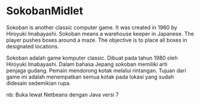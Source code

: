 SokobanMidlet
=============
Sokoban is another classic computer game. It was created in 1980 by 
Hiroyuki Imabayashi. Sokoban means a warehouse keeper in Japanese. 
The player pushes boxes around a maze. The objective is to place all 
boxes in designated locations. 

Sokoban adalah game komputer classic. Dibuat pada tahun 1980 oleh 
Hiroyuki Imabayashi. Dalam bahasa Jepang sokoban memiliki arti  
penjaga gudang. Pemain mendorong kotak melalui rintangan. Tujuan dari
game ini adalah menempatkan semua kotak pada lokasi yang sudah didesain
sedemikian rupa. 

nb:
Buka lewat Netbeans dengan Java versi 7
